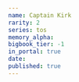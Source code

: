 ```yaml
---
name: Captain Kirk
rarity: 2
series: tos
memory_alpha:
bigbook_tier: -1
in_portal: true
date:
published: true
---
```



